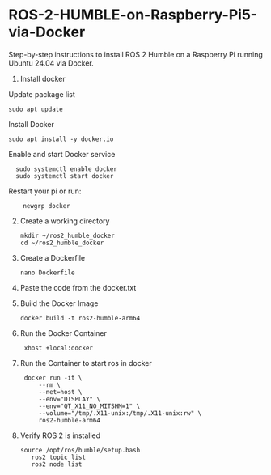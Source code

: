 # ROS-2-HUMBLE-on-Raspberry-Pi5-via-Docker
Step-by-step instructions to install ROS 2 Humble on a Raspberry Pi running Ubuntu 24.04 via Docker.

1. Install docker

Update package list
  
    sudo apt update
  Install Docker
  
   	sudo apt install -y docker.io
  Enable and start Docker service
  
 	  sudo systemctl enable docker
 	  sudo systemctl start docker
Restart your pi or run:

        newgrp docker
	
2. Create a working directory

       mkdir ~/ros2_humble_docker
   	   cd ~/ros2_humble_docker

3. Create a Dockerfile

       nano Dockerfile

4. Paste the code from the docker.txt


5. Build the Docker Image

       docker build -t ros2-humble-arm64
   
6. Run the Docker Container

        xhost +local:docker


7. Run the Container to start ros in docker

        docker run -it \
            --rm \
  	        --net=host \
  	        --env="DISPLAY" \
  	        --env="QT_X11_NO_MITSHM=1" \
  	        --volume="/tmp/.X11-unix:/tmp/.X11-unix:rw" \
            ros2-humble-arm64

8. Verify ROS 2 is installed

       source /opt/ros/humble/setup.bash
 	      ros2 topic list
          ros2 node list


